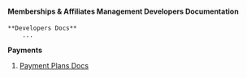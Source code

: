 #### Memberships & Affiliates Management Developers Documentation

    **Developers Docs**
        ...

**Payments**

1. [Payment Plans Docs](payment-plans/payment_plans.md)


    